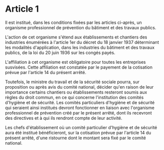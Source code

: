 # Article 1

Il est institué, dans les conditions fixées par les articles ci-après, un organisme professionnel de prévention du bâtiment et des travaux publics.

L'action de cet organisme s'étend aux établissements et chantiers des industries énumérées à l'article 1er du décret du 18 janvier 1937 déterminant les modalités d'application, dans les industries du bâtiment et des travaux publics, de la loi du 20 juin 1936 sur les congés payés.

L'affiliation à cet organisme est obligatoire pour toutes les entreprises susvisées. Cette affiliation est constatée par le payement de la cotisation prévue par l'article 14 du présent arrêté.

Toutefois, le ministre du travail et de la sécurité sociale pourra, sur proposition ou après avis du comité national, décider qu'en raison de leur importance certains chantiers ou établissements resteront soumis aux règles du droit commun, en ce qui concerne l'institution des comités d'hygiène et de sécurité. Les comités particuliers d'hygiène et de sécurité qui seraient ainsi institués devront fonctionner en liaison avec l'organisme professionnel de prévention créé par le présent arrêté, dont ils recevront des directives et à qui ils rendront compte de leur activité.

Les chefs d'établissement où un comité particulier d'hygiène et de sécurité aura été institué bénéficieront, sur la cotisation prévue par l'article 14 du présent arrêté, d'une ristourne dont le montant sera fixé par le comité national.
